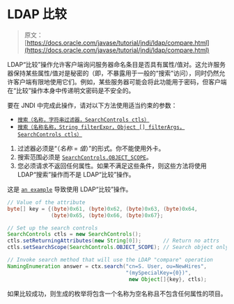 # LDAP 比较

> 原文： [https://docs.oracle.com/javase/tutorial/jndi/ldap/compare.html](https://docs.oracle.com/javase/tutorial/jndi/ldap/compare.html)

LDAP“比较”操作允许客户端询问服务器命名条目是否具有属性/值对。这允许服务器保持某些属性/值对是秘密的（即，不暴露用于一般的“搜索”访问），同时仍然允许客户端有限地使用它们。例如，某些服务器可能会将此功能用于密码，但客户端在“比较”操作本身中传递明文密码是不安全的。

要在 JNDI 中完成此操作，请对以下方法使用适当约束的参数：

*   [`搜索（名称，字符串过滤器，SearchControls ctls）`](https://docs.oracle.com/javase/8/docs/api/javax/naming/directory/DirContext.html#search-javax.naming.Name-java.lang.String-javax.naming.directory.SearchControls-)
*   [`搜索（名称名称，String filterExpr，Object [] filterArgs，SearchControls ctls）`](https://docs.oracle.com/javase/8/docs/api/javax/naming/directory/DirContext.html#search-javax.naming.Name-java.lang.String-java.lang.Object:A-javax.naming.directory.SearchControls-)

1.  过滤器必须是“（_名称_ = _值_）”的形式。你不能使用外卡。
2.  搜索范围必须是 [`SearchControls.OBJECT_SCOPE`](https://docs.oracle.com/javase/8/docs/api/javax/naming/directory/SearchControls.html#OBJECT_SCOPE)。
3.  您必须请求不返回任何属性。如果不满足这些条件，则这些方法将使用 LDAP“搜索”操作而不是 LDAP“比较”操作。

这是 [`an example`](examples/Compare.java) 导致使用 LDAP“比较”操作。

```java
// Value of the attribute
byte[] key = {(byte)0x61, (byte)0x62, (byte)0x63, (byte)0x64, 
              (byte)0x65, (byte)0x66, (byte)0x67};

// Set up the search controls
SearchControls ctls = new SearchControls();
ctls.setReturningAttributes(new String[0]);       // Return no attrs
ctls.setSearchScope(SearchControls.OBJECT_SCOPE); // Search object only

// Invoke search method that will use the LDAP "compare" operation
NamingEnumeration answer = ctx.search("cn=S. User, ou=NewHires", 
                                      "(mySpecialKey={0})", 
                                       new Object[]{key}, ctls);
```

如果比较成功，则生成的枚举将包含一个名称为空名称且不包含任何属性的项目。